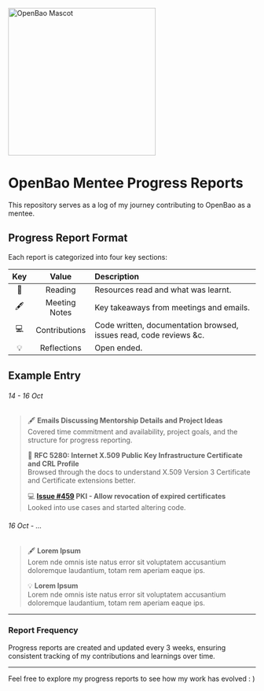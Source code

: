 <p align="left">
  <img width="300" alt="OpenBao Mascot" src="https://raw.githubusercontent.com/openbao/artwork/main/color/openbao-color.svg">
</p>

# OpenBao Mentee Progress Reports

This repository serves as a log of my journey contributing to OpenBao as a mentee.

## Progress Report Format

Each report is categorized into four key sections:

| Key  | Value         | Description                                                         |
| :--: |:-------------:| :-----                                                              |
| 📖   | Reading       | Resources read and what was learnt.                                 |
| 🖋️   | Meeting Notes | Key takeaways from meetings and emails.                             |
| 💻   | Contributions | Code written, documentation browsed, issues read, code reviews &c.  |
| 💡   | Reflections   | Open ended.                                                         |

## Example Entry

###### 14 - 16 Oct
 
> 🖋️ **Emails Discussing Mentorship Details and Project Ideas**  
> Covered time commitment and availability, project goals, and the structure for progress reporting.
>
> 📖 **RFC 5280: Internet X.509 Public Key Infrastructure Certificate and CRL Profile**  
> Browsed through the docs to understand X.509 Version 3 Certificate and Certificate extensions better.
> 
> 💻 **[Issue #459](https://github.com/openbao/openbao/issues/459) PKI - Allow revocation of expired certificates**  
> Looked into use cases and started altering code.

###### 16 Oct - ...
> 🖋️ **Lorem Ipsum**  
> Lorem nde omnis iste natus error sit voluptatem accusantium doloremque laudantium, totam rem aperiam eaque ips.
>
> 💡 **Lorem Ipsum**  
> Lorem nde omnis iste natus error sit voluptatem accusantium doloremque laudantium, totam rem aperiam eaque ips.
> 
___
### Report Frequency

Progress reports are created and updated every 3 weeks, ensuring consistent tracking of my contributions and learnings over time.

___

Feel free to explore my progress reports to see how my work has evolved : ) 
